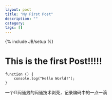 ```yaml
---
layout: post
title: "My First Post"
description: ""
category: 
tags: []
---
```

{% include JB/setup %}

# This is the first Post!!!!!

    function () {
        console.log("Hello World!");
    }

一个IT闷骚男的闷骚技术剥壳，记录编码中的一点一滴
